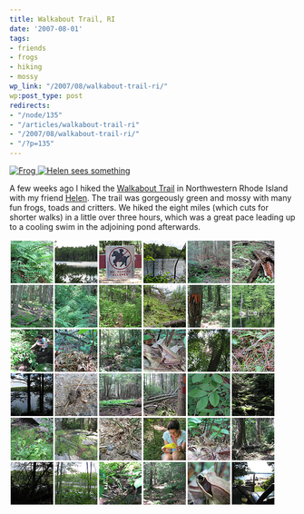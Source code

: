 ```yaml
---
title: Walkabout Trail, RI
date: '2007-08-01'
tags:
- friends
- frogs
- hiking
- mossy
wp_link: "/2007/08/walkabout-trail-ri/"
wp:post_type: post
redirects:
- "/node/135"
- "/articles/walkabout-trail-ri"
- "/2007/08/walkabout-trail-ri/"
- "/?p=135"
---
```


[ ![Frog](http://farm2.static.flickr.com/1327/819325062_64e6660ffa_m.jpg) ](http://www.flickr.com/photos/bensheldon/819325062/ "Photo Sharing") [ ![Helen sees something](http://farm2.static.flickr.com/1054/818413293_f3c656f1ce_m.jpg) ](http://www.flickr.com/photos/bensheldon/818413293/ "Photo Sharing")

A few weeks ago I hiked the [Walkabout Trail](http://www.google.com/maps?q=Providence,+RI,+USA&ie=UTF8&ll=41.92353,-71.75776&spn=0.00372,0.009388&t=h&z=17&om=1) in Northwestern Rhode Island with my friend [Helen](http://flickr.com/photos/helenday/). The trail was gorgeously green and mossy with many fun frogs, toads and critters. We hiked the eight miles (which cuts for shorter walks) in a little over three hours, which was a great pace leading up to a cooling swim in the adjoining pond afterwards.

[ ![](2007-08-01-Walkabout-Trail-RI/walkabout-trail.png) ](http://flickr.com/photos/bensheldon/sets/72157600835146342/)
